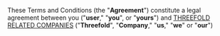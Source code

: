 These Terms and Conditions (the "**Agreement**") constitute a legal agreement between you ("**user**," "**you**", or "**yours**") and [THREEFOLD RELATED COMPANIES](companies)  ("**Threefold**", "**Company**," "**us**," "**we**" or "**our**")